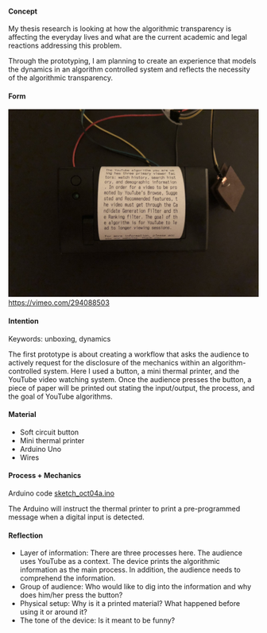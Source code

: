 #### Concept
My thesis research is looking at how the algorithmic transparency is affecting the everyday lives and what are the current academic and legal reactions addressing this problem. 

Through the prototyping, I am planning to create an experience that models the dynamics in an algorithm controlled system and reflects the necessity of the algorithmic transparency.

#### Form
![alt text](Assets/IMG_9042.JPG "Receipt")
https://vimeo.com/294088503

#### Intention
Keywords: unboxing, dynamics

The first prototype is about creating a workflow that asks the audience to actively request for the disclosure of the mechanics within an algorithm-controlled system. Here I used a button, a mini thermal printer, and the YouTube video watching system. Once the audience presses the button, a piece of paper will be printed out stating the input/output, the process, and the goal of YouTube algorithms.

#### Material
- Soft circuit button
- Mini thermal printer
- Arduino Uno
- Wires

#### Process + Mechanics
Arduino code [sketch_oct04a.ino](Code/sketch_oct04a.ino)

The Arduino will instruct the thermal printer to print a pre-programmed message when a digital input is detected.

#### Reflection
* Layer of information: There are three processes here. The audience uses YouTube as a context. The device prints the algorithmic information as the main process. In addition, the audience needs to comprehend the information.
* Group of audience: Who would like to dig into the information and why does him/her press the button?
* Physical setup: Why is it a printed material? What happened before using it or around it?
* The tone of the device: Is it meant to be funny?